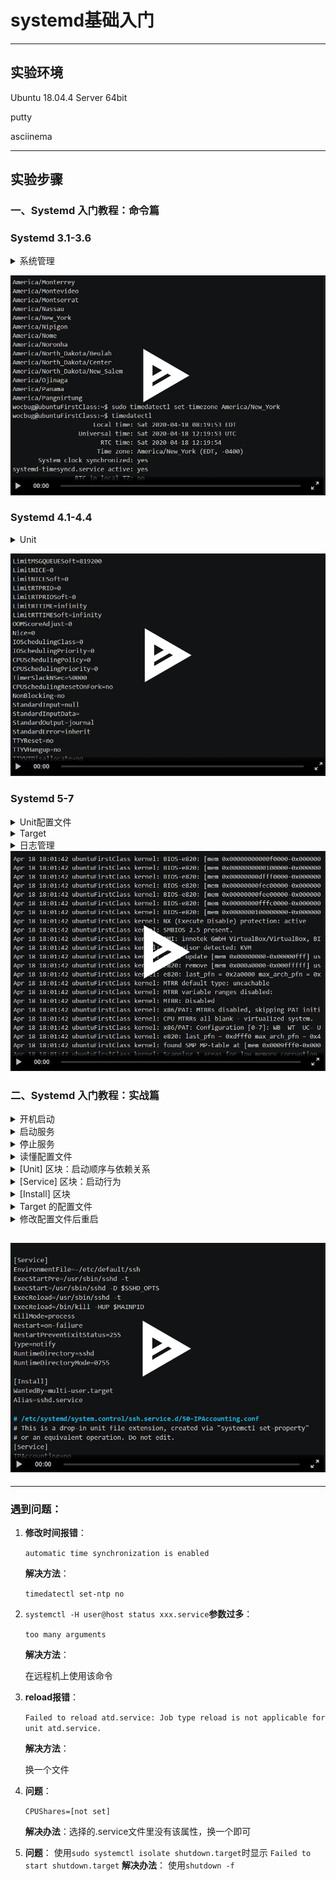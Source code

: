 # systemd基础入门

---

## 实验环境

Ubuntu 18.04.4 Server 64bit

putty

asciinema

---

## 实验步骤

### 一、Systemd 入门教程：命令篇

### Systemd 3.1-3.6 
<details>
<summary>系统管理</summary>

#### 三、系统管理

**3.1 systemctl**
```bash

# 重启系统
$ sudo systemctl reboot

# 关闭系统，切断电源
$ sudo systemctl poweroff

# CPU停止工作
$ sudo systemctl halt

# 暂停系统，按任意键可继续
$ sudo systemctl suspend

# 让系统进入冬眠状态，休眠到硬盘，重新打开无需登录
$ sudo systemctl hibernate

# 让系统进入交互式休眠状态，同时休眠到内存和硬盘，重新打开无需登录
$ sudo systemctl hybrid-sleep

# 启动进入救援状态（单用户状态）
$ sudo systemctl rescue
```

**3.2 systemd-analyze**
systemd-analyze命令用于查看启动耗时
```bash
# 查看启动耗时
$ systemd-analyze 

# 查看每个服务的启动耗时
$ systemd-analyze blame

# 显示瀑布状的启动过程流
$ systemd-analyze critical-chain

# 显示指定服务的启动流
$ systemd-analyze critical-chain atd.service
```

**3.3 hostnamectl**
hostnamectl命令用于查看当前主机的信息。
```bash
# 显示当前主机的信息
$ hostnamectl

# 设置主机名。
$ sudo hostnamectl set-hostname rhel7
```
**3.4 localectl**
localectl命令用于查看本地化设置。
```bash
# 查看本地化设置
$ localectl

# 设置本地化参数。
$ sudo localectl set-locale LANG=en_GB.utf8
$ sudo localectl set-keymap en_GB
```

**3.5 timedatectl**
timedatectl命令用于查看当前时区设置。
```bash
# 查看当前时区设置
$ timedatectl

# 显示所有可用的时区
$ timedatectl list-timezones

# 设置当前时区
$ sudo timedatectl set-timezone America/New_York
$ sudo timedatectl set-time YYYY-MM-DD
$ sudo timedatectl set-time HH:MM:SS
```

**3.6 loginctl**
loginctl命令用于查看当前登录的用户。
```bash
# 列出当前session
$ loginctl list-sessions

# 列出当前登录用户
$ loginctl list-users

# 列出显示指定用户的信息
$ loginctl show-user ruanyf
```
</details>

<a href="https://asciinema.org/a/2f7ma5ZpWAr0tqGSM8AOMeoL8" target="_blank"><img src="./img/3.2-3.6.png" /></a>



### Systemd 4.1-4.4
<details>
<summary>Unit</summary>

#### 四、Unit
**4.1 含义**
Systemd 可以管理所有系统资源。不同的资源统称为 Unit（单位）。
Unit 一共分成12种。
```bash
Service unit：系统服务
Target unit：多个 Unit 构成的一个组
Device Unit：硬件设备
Mount Unit：文件系统的挂载点
Automount Unit：自动挂载点
Path Unit：文件或路径
Scope Unit：不是由 Systemd 启动的外部进程
Slice Unit：进程组
Snapshot Unit：Systemd 快照，可以切回某个快照
Socket Unit：进程间通信的 socket
Swap Unit：swap 文件
Timer Unit：定时器
```

systemctl list-units命令可以查看当前系统的所有 Unit 。
```bash
# 列出正在运行的 Unit
$ systemctl list-units

# 列出所有Unit，包括没有找到配置文件的或者启动失败的
$ systemctl list-units --all

# 列出所有没有运行的 Unit
$ systemctl list-units --all --state=inactive

# 列出所有加载失败的 Unit
$ systemctl list-units --failed

# 列出所有正在运行的、类型为 service 的 Unit
$ systemctl list-units --type=service
```

**4.2 Unit 的状态**
systemctl status命令用于查看系统状态和单个 Unit 的状态。
```bash
# 显示系统状态
$ systemctl status

# 显示单个 Unit 的状态
$ sysystemctl status bluetooth.service

# 显示远程主机的某个 Unit 的状态
$ systemctl -H root@rhel7.example.com status httpd.service
```
除了status命令，systemctl还提供了三个查询状态的简单方法，主要供脚本内部的判断语句使用。
```bash
# 显示某个 Unit 是否正在运行
$ systemctl is-active application.service

# 显示某个 Unit 是否处于启动失败状态
$ systemctl is-failed application.service

# 显示某个 Unit 服务是否建立了启动链接
$ systemctl is-enabled application.service
```

**4.3 Unit 管理**
对于用户来说，最常用的是下面这些命令，用于启动和停止 Unit（主要是 service）。
```bash
# 立即启动一个服务
$ sudo systemctl start apache.service

# 立即停止一个服务
$ sudo systemctl stop apache.service

# 重启一个服务
$ sudo systemctl restart apache.service

# 杀死一个服务的所有子进程
$ sudo systemctl kill apache.service

# 重新加载一个服务的配置文件
$ sudo systemctl reload apache.service

# 重载所有修改过的配置文件
$ sudo systemctl daemon-reload

# 显示某个 Unit 的所有底层参数
$ systemctl show httpd.service

# 显示某个 Unit 的指定属性的值
$ systemctl show -p CPUShares httpd.service

# 设置某个 Unit 的指定属性
$ sudo systemctl set-property httpd.service CPUShares=500
```

**4.4 依赖关系**
Unit 之间存在依赖关系：A 依赖于 B，就意味着 Systemd 在启动 A 的时候，同时会去启动 B。

systemctl list-dependencies命令列出一个 Unit 的所有依赖。
```bash
$ systemctl list-dependencies nginx.service
```
上面命令的输出结果之中，有些依赖是 Target 类型（详见下文），默认不会展开显示。如果要展开 Target，就需要使用--all参数。

```bash
$ systemctl list-dependencies --all nginx.service
```
</details>

<a href="https://asciinema.org/a/CQBkCCAvLOquYePbbOtOKnCna" target="_blank"><img src="./img/4.1-4.4.png" /></a>



### Systemd 5-7

<details>
<summary>Unit配置文件</summary>

#### 五、Unit 的配置文件
**5.1 概述**
每一个 Unit 都有一个配置文件。

Systemd 默认从目录/etc/systemd/system/读取配置文件。里面存放的大部分文件都是符号链接，指向真正存放配置文件的目录/usr/lib/systemd/system/。
systemctl enable命令用于在上面两个目录之间，建立符号链接关系。
``$ sudo systemctl enable <文件名>``
如果配置文件里面设置了开机启动，systemctl enable命令相当于激活开机启动。

与之对应的，systemctl disable命令用于在两个目录之间，撤销符号链接关系，相当于撤销开机启动。
``$ sudo systemctl disable <文件名>``

**5.2 配置文件的状态**
systemctl list-unit-files命令用于列出所有配置文件。

```bash
# 列出所有配置文件
$ systemctl list-unit-files

# 列出指定类型的配置文件
$ systemctl list-unit-files --type=service
```
这个命令会输出一个列表。
这个列表显示每个配置文件的状态，一共有四种。
```bash
enabled：已建立启动链接
disabled：没建立启动链接
static：该配置文件没有[Install]部分（无法执行），只能作为其他配置文件的依赖
masked：该配置文件被禁止建立启动链接
```

注意，从配置文件的状态无法看出，该 Unit 是否正在运行。这必须执行前面提到的systemctl status命令。
```bash
$ systemctl status bluetooth.service
```
一旦修改配置文件，就要让 SystemD 重新加载配置文件，然后重新启动，否则修改不会生效。
```bash
$ sudo systemctl daemon-reload
$ sudo systemctl restart httpd.service
```

**5.3 配置文件的格式**
配置文件就是普通的文本文件，可以用文本编辑器打开。
``systemctl cat <文件名>``命令可以查看配置文件的内容。
配置文件分成几个区块，每个区块的第一行，是用方括号表示的区别名，比如[ Unit ]。注意，配置文件的区块名和字段名，都是大小写敏感的。
每个区块内部是一些等号连接的键值对。

**5.4 配置文件的区块**

[官方文档](https://www.freedesktop.org/software/systemd/man/systemd.unit.html)

[Unit]区块通常是配置文件的第一个区块，用来定义 Unit 的元数据，以及配置与其他 Unit 的关系。它的主要字段如下。
```bash
Description：简短描述
Documentation：文档地址
Requires：当前 Unit 依赖的其他 Unit，如果它们没有运行，当前 Unit 会启动失败
Wants：与当前 Unit 配合的其他 Unit，如果它们没有运行，当前 Unit 不会启动失败
BindsTo：与Requires类似，它指定的 Unit 如果退出，会导致当前 Unit 停止运行
Before：如果该字段指定的 Unit 也要启动，那么必须在当前 Unit 之后启动
After：如果该字段指定的 Unit 也要启动，那么必须在当前 Unit 之前启动
Conflicts：这里指定的 Unit 不能与当前 Unit 同时运行
Condition...：当前 Unit 运行必须满足的条件，否则不会运行
Assert...：当前 Unit 运行必须满足的条件，否则会报启动失败
```

[Install]通常是配置文件的最后一个区块，用来定义如何启动，以及是否开机启动。它的主要字段如下。
```bash
WantedBy：它的值是一个或多个 Target，当前 Unit 激活时（enable）符号链接会放入/etc/systemd/system目录下面以 Target 名 + .wants后缀构成的子目录中
RequiredBy：它的值是一个或多个 Target，当前 Unit 激活时，符号链接会放入/etc/systemd/system目录下面以 Target 名 + .required后缀构成的子目录中
Alias：当前 Unit 可用于启动的别名
Also：当前 Unit 激活（enable）时，会被同时激活的其他 Unit
```

[Service]区块用来 Service 的配置，只有 Service 类型的 Unit 才有这个区块。它的主要字段如下。
```baah
Type：定义启动时的进程行为。它有以下几种值。
Type=simple：默认值，执行ExecStart指定的命令，启动主进程
Type=forking：以 fork 方式从父进程创建子进程，创建后父进程会立即退出
Type=oneshot：一次性进程，Systemd 会等当前服务退出，再继续往下执行
Type=dbus：当前服务通过D-Bus启动
Type=notify：当前服务启动完毕，会通知Systemd，再继续往下执行
Type=idle：若有其他任务执行完毕，当前服务才会运行
ExecStart：启动当前服务的命令
ExecStartPre：启动当前服务之前执行的命令
ExecStartPost：启动当前服务之后执行的命令
ExecReload：重启当前服务时执行的命令
ExecStop：停止当前服务时执行的命令
ExecStopPost：停止当其服务之后执行的命令
RestartSec：自动重启当前服务间隔的秒数
Restart：定义何种情况 Systemd 会自动重启当前服务，可能的值包括always（总是重启）、on-success、on-failure、on-abnormal、on-abort、on-watchdog
TimeoutSec：定义 Systemd 停止当前服务之前等待的秒数
Environment：指定环境变量
```

</details>
<details>
<summary>Target</summary>

#### 六、Target
启动计算机时，需要启动大量 Unit。Systemd 用 Target 解决每一次启动要一一写明本次启动需要哪些 Unit的问题。

Target 就是一个 Unit 组，包含许多相关的 Unit 。启动某个 Target 的时候，Systemd 就会启动里面所有的 Unit。

init启动模式里面，有 RunLevel 的概念，跟 Target 的作用很类似。但是是，多个 RunLevel 不能同时启动，多个Target 可以同时启动。

```bash
# 查看当前系统的所有 Target
$ systemctl list-unit-files --type=target

# 查看一个 Target 包含的所有 Unit
$ systemctl list-dependencies multi-user.target

# 查看启动时的默认 Target
$ systemctl get-default

# 设置启动时的默认 Target
$ sudo systemctl set-default multi-user.target

# 切换 Target 时，默认不关闭前一个 Target 启动的进程，
# systemctl isolate 命令改变这种行为，
# 关闭前一个 Target 里面所有不属于后一个 Target 的进程
$ sudo systemctl isolate multi-user.target
```

</details>
<details>
<summary>日志管理</summary>

#### 七、日志管理
Systemd 统一管理所有 Unit 的启动日志。可以只用journalctl一个命令，查看所有日志（内核日志和应用日志）。日志的配置文件是/etc/systemd/journald.conf。
```bash
# 查看所有日志（默认情况下 ，只保存本次启动的日志）
$ sudo journalctl

# 查看内核日志（不显示应用日志）
$ sudo journalctl -k

# 查看系统本次启动的日志
$ sudo journalctl -b
$ sudo journalctl -b -0

# 查看上一次启动的日志（需更改设置）
$ sudo journalctl -b -1

# 查看指定时间的日志
$ sudo journalctl --since="2012-10-30 18:17:16"
$ sudo journalctl --since "20 min ago"
$ sudo journalctl --since yesterday
$ sudo journalctl --since "2015-01-10" --until "2015-01-11 03:00"
$ sudo journalctl --since 09:00 --until "1 hour ago"

# 显示尾部的最新10行日志
$ sudo journalctl -n

# 显示尾部指定行数的日志
$ sudo journalctl -n 20

# 实时滚动显示最新日志
$ sudo journalctl -f

# 查看指定服务的日志
$ sudo journalctl /usr/lib/systemd/systemd

# 查看指定进程的日志
$ sudo journalctl _PID=1

# 查看某个路径的脚本的日志
$ sudo journalctl /usr/bin/bash

# 查看指定用户的日志
$ sudo journalctl _UID=33 --since today

# 查看某个 Unit 的日志
$ sudo journalctl -u nginx.service
$ sudo journalctl -u nginx.service --since today

# 实时滚动显示某个 Unit 的最新日志
$ sudo journalctl -u nginx.service -f

# 合并显示多个 Unit 的日志
$ journalctl -u nginx.service -u php-fpm.service --since today

# 查看指定优先级（及其以上级别）的日志，共有8级
# 0: emerg
# 1: alert
# 2: crit
# 3: err
# 4: warning
# 5: notice
# 6: info
# 7: debug
$ sudo journalctl -p err -b

# 日志默认分页输出，--no-pager 改为正常的标准输出
$ sudo journalctl --no-pager

# 以 JSON 格式（单行）输出
$ sudo journalctl -b -u nginx.service -o json

# 以 JSON 格式（多行）输出，可读性更好
$ sudo journalctl -b -u nginx.serviceqq
 -o json-pretty

# 显示日志占据的硬盘空间
$ sudo journalctl --disk-usage

# 指定日志文件占据的最大空间
$ sudo journalctl --vacuum-size=1G

# 指定日志文件保存多久
$ sudo journalctl --vacuum-time=1years
```

</details>
<a href="https://asciinema.org/a/JuOc579GetzskWs0ZYsZPtS22" target="_blank">
<img src="./img/5-7.png" /></a>



### 二、Systemd 入门教程：实战篇

<details>
<summary>开机启动</summary>

#### 一、开机启动
对于那些支持 Systemd 的软件，安装的时候，会自动在/usr/lib/systemd/system目录添加一个配置文件。

如果你想让该软件开机启动，就执行下面的命令（以httpd.service为例）。
``$ sudo systemctl enable httpd``
上面的命令相当于在/etc/systemd/system目录添加一个符号链接，指向/usr/lib/systemd/system里面的httpd.service文件。

这是因为开机时，Systemd只执行/etc/systemd/system目录里面的配置文件。这也意味着，如果把修改后的配置文件放在该目录，就可以达到覆盖原始配置的效果。

</details>

<details>
<summary>启动服务</summary>

#### 二、启动服务
设置开机启动以后，软件并不会立即启动，必须等到下一次开机。如果想现在就运行该软件，那么要执行systemctl start命令。
``$ sudo systemctl start httpd``
执行上面的命令以后，有可能启动失败，因此要用systemctl status命令查看一下该服务的状态。
``$ sudo systemctl status httpd``

输出结果含义如下:
```bash
Loaded行：配置文件的位置，是否设为开机启动
Active行：表示正在运行
Main PID行：主进程ID
Status行：由应用本身（这里是 httpd ）提供的软件当前状态
CGroup块：应用的所有子进程
日志块：应用的日志
```
</details>

<details>
<summary>停止服务</summary>

#### 三、停止服务
终止正在运行的服务，需要执行systemctl stop命令。
``$ sudo systemctl stop httpd.service``
有时候，该命令可能没有响应，服务停不下来。这时候就不得不"杀进程"了，向正在运行的进程发出kill信号。
``$ sudo systemctl kill httpd.service``
此外，重启服务要执行systemctl restart命令。
``$ sudo systemctl restart httpd.service``

</details>


<details>
<summary>读懂配置文件</summary>

#### 四、读懂配置文件
systemctl cat命令可以用来查看配置文件，sshd.service文件的作用是启动一个 SSH 服务器，供其他用户以 SSH 方式登录。
``$ systemctl cat sshd.service``
配置文件分成几个区块，每个区块包含若干条键值对。
</details>

<details>
<summary> [Unit] 区块：启动顺序与依赖关系</summary>

#### 五、 [Unit] 区块：启动顺序与依赖关系。
Unit区块的Description字段给出当前服务的简单描述，Documentation字段给出文档位置。

接下来的设置是启动顺序和依赖关系，这个比较重要。
``After字段：表示如果network.target或sshd-keygen.service需要启动，那么sshd.service应该在它们之后启动。``
相应地，还有一个Before字段，定义sshd.service应该在哪些服务之前启动。

注意，After和Before字段只涉及启动顺序，不涉及依赖关系。

举例来说，某 Web 应用需要 postgresql 数据库储存数据。在配置文件中，它只定义要在 postgresql 之后启动，而没有定义依赖 postgresql 。上线后，由于某种原因，postgresql 需要重新启动，在停止服务期间，该 Web 应用就会无法建立数据库连接。

设置依赖关系，需要使用Wants字段和Requires字段。
``Wants字段：表示sshd.service与sshd-keygen.service之间存在"弱依赖"关系，即如果"sshd-keygen.service"启动失败或停止运行，不影响sshd.service继续执行。``
Requires字段则表示"强依赖"关系，即如果该服务启动失败或异常退出，那么sshd.service也必须退出。

注意，Wants字段与Requires字段只涉及依赖关系，与启动顺序无关，默认情况下是同时启动的。

</details>


<details>
<summary>[Service] 区块：启动行为</summary>

#### 六、[Service] 区块：启动行为
**6.1 启动命令**
许多软件都有自己的环境参数文件，该文件可以用EnvironmentFile字段读取。
``EnvironmentFile字段：指定当前服务的环境参数文件。该文件内部的key=value键值对，可以用$key的形式，在当前配置文件中获取。``
上面的例子中，sshd 的环境参数文件是/etc/sysconfig/sshd。
配置文件里面最重要的字段是ExecStart。
``ExecStart字段：定义启动进程时执行的命令。``
上面的例子中，启动sshd，执行的命令是/usr/sbin/sshd -D $OPTIONS，其中的变量$OPTIONS就来自EnvironmentFile字段指定的环境参数文件。

与之作用相似的，还有如下这些字段。
```bash
ExecReload字段：重启服务时执行的命令
ExecStop字段：停止服务时执行的命令
ExecStartPre字段：启动服务之前执行的命令
ExecStartPost字段：启动服务之后执行的命令
ExecStopPost字段：停止服务之后执行的命令
```

**6.2 启动类型**
Type字段定义启动类型。它可以设置的值如下:
```bash
simple（默认值）：ExecStart字段启动的进程为主进程
forking：ExecStart字段将以fork()方式启动，此时父进程将会退出，子进程将成为主进程
oneshot：类似于simple，但只执行一次，Systemd 会等它执行完，才启动其他服务
dbus：类似于simple，但会等待 D-Bus 信号后启动
notify：类似于simple，启动结束后会发出通知信号，然后 Systemd 再启动其他服务
idle：类似于simple，但是要等到其他任务都执行完，才会启动该服务。一种使用场合是为让该服务的输出，不与其他服务的输出相混合
```


**6.3 重启行为**
Service区块有一些字段，定义了重启行为。
``KillMode字段：定义 Systemd 如何停止 sshd 服务。``
上面这个例子中，将KillMode设为process，表示只停止主进程，不停止任何sshd 子进程，即子进程打开的 SSH session 仍然保持连接。这个设置不太常见，但对 sshd 很重要，否则你停止服务的时候，会连自己打开的 SSH session 一起杀掉。

KillMode字段可以设置的值如下:
```bash
control-group（默认值）：当前控制组里面的所有子进程，都会被杀掉
process：只杀主进程
mixed：主进程将收到 SIGTERM 信号，子进程收到 SIGKILL 信号
none：没有进程会被杀掉，只是执行服务的 stop 命令。
```
接下来是Restart字段:
``Restart字段：定义了 sshd 退出后，Systemd 的重启方式。``
上面的例子中，Restart设为on-failure，表示任何意外的失败，就将重启sshd。如果 sshd 正常停止（比如执行systemctl stop命令），它就不会重启。

Restart字段可以设置的值如下:
```bash
no（默认值）：退出后不会重启
on-success：只有正常退出时（退出状态码为0），才会重启
on-failure：非正常退出时（退出状态码非0），包括被信号终止和超时，才会重启
on-abnormal：只有被信号终止和超时，才会重启
on-abort：只有在收到没有捕捉到的信号终止时，才会重启
on-watchdog：超时退出，才会重启
always：不管是什么退出原因，总是重启
```
对于守护进程，推荐设为on-failure。对于那些允许发生错误退出的服务，可以设为on-abnormal。

最后是RestartSec字段:
``RestartSec字段：表示 Systemd 重启服务之前，需要等待的秒数。上面的例子设为等待42秒。``

</details>


<details>
<summary>[Install] 区块</summary>

#### 七、[Install] 区块
Install区块，定义如何安装这个配置文件，即怎样做到开机启动。

``WantedBy字段：表示该服务所在的 Target。``
Target的含义是服务组，表示一组服务。WantedBy=multi-user.target指的是，sshd 所在的 Target 是multi-user.target。

这个设置非常重要，因为执行systemctl enable sshd.service命令时，sshd.service的一个符号链接，就会放在/etc/systemd/system目录下面的multi-user.target.wants子目录之中。

Systemd 有默认的启动 Target。
```bash
$ systemctl get-default
multi-user.target
```
上面的结果表示，默认的启动 Target 是multi-user.target。在这个组里的所有服务，都将开机启动。这就是为什么systemctl enable命令能设置开机启动的原因。

使用 Target 的时候，systemctl list-dependencies命令和systemctl isolate命令也很有用。
```bash

# 查看 multi-user.target 包含的所有服务
$ systemctl list-dependencies multi-user.target

# 切换到另一个 target
# shutdown.target 就是关机状态
$ sudo systemctl isolate shutdown.target
```
一般来说，常用的 Target 有两个：一个是multi-user.target，表示多用户命令行状态；另一个是graphical.target，表示图形用户状态，它依赖于multi-user.target。官方文档：[Target 依赖关系图](https://www.freedesktop.org/software/systemd/man/bootup.html#System%20Manager%20Bootup)。

</details>

<details>
<summary>Target 的配置文件</summary>

#### 八、Target 的配置文件
``$ systemctl cat multi-user.target``
注意，Target 配置文件里面没有启动命令。
上面输出结果中，主要字段含义如下:
```bash
Requires字段：要求basic.target一起运行。

Conflicts字段：冲突字段。如果rescue.service或rescue.target正在运行，multi-user.target就不能运行，反之亦然。

After：表示multi-user.target在basic.target 、 rescue.service、 rescue.target之后启动，如果它们有启动的话。

AllowIsolate：允许使用systemctl isolate命令切换到multi-user.target。
```
</details>

<details>
<summary>修改配置文件后重启</summary>

#### 九、修改配置文件后重启
修改配置文件以后，需要重新加载配置文件，然后重新启动相关服务。
```bash
# 重新加载配置文件
$ sudo systemctl daemon-reload

# 重启相关服务
$ sudo systemctl restart foobar
```

</details>

<a href="https://asciinema.org/a/iwIsSf7gcLPFpTqb1VcYl1w09" target="_blank"><img src="./img/实战篇.png" /></a>
---


---

### 遇到问题：

1. **修改时间报错**：

   ``automatic time synchronization is enabled``

   **解决方法**：

   ``timedatectl set-ntp no``

2. ``systemctl -H user@host status xxx.service``**参数过多**：

   ``too many arguments``

   **解决方法**：

   在远程机上使用该命令

3. **reload报错**：

   ``Failed to reload atd.service: Job type reload is not applicable for unit atd.service.``

   **解决方法**：

   换一个文件

4. **问题**：

   ``CPUShares=[not set]``

   **解决办法**：选择的.service文件里没有该属性，换一个即可
5. **问题**：
   使用``sudo systemctl isolate shutdown.target``时显示   ``Failed to start shutdown.target``
   **解决办法**：
   使用``shutdown -f``
   